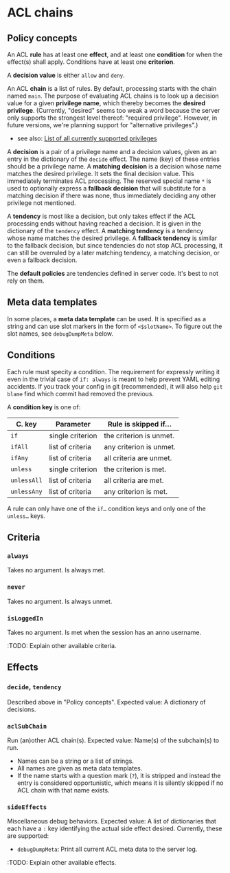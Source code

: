 ﻿
ACL chains
==========

Policy concepts
---------------

An ACL __rule__ has at least one __effect__, and at least one __condition__
for when the effect(s) shall apply.
Conditions have at least one __criterion__.

A __decision value__ is either `allow` and `deny`.

An ACL __chain__ is a list of rules.
By default, processing starts with the chain named `main`.
The purpose of evaluating ACL chains is to look up a decision value for a
given __privilege name__, which thereby becomes the __desired privilege__.
(Currently, "desired" seems too weak a word because the server only supports
the strongest level thereof: "required privilege".
However, in future versions, we're planning support for
"alternative privileges".)

* see also: [List of all currently supported privileges](privileges.md)

A __decision__ is a pair of a privilege name and a decision values, given as
an entry in the dictionary of the `decide` effect.
The name (key) of these entries should be a privilege name.
A __matching decision__ is a decision whose name matches the desired privilege.
It sets the final decision value. This immediately terminates ACL processing.
The reserved special name `*` is used to optionally express a
__fallback decision__ that will substitute for a matching decision if there
was none, thus immediately deciding any other privilege not mentioned.

A __tendency__ is most like a decision, but only takes effect if the ACL
processing ends without having reached a decision. It is given in the
dictionary of the `tendency` effect.
A __matching tendency__ is a tendency whose name matches the desired privilege.
A __fallback tendency__ is similar to the fallback decision, but since
tendencies do not stop ACL processing, it can still be overruled by a later
matching tendency, a matching decision, or even a fallback decision.

The __default policies__ are tendencies defined in server code.
It's best to not rely on them.



Meta data templates
-------------------

In some places, a __meta data template__ can be used. It is specified as
a string and can use slot markers in the form of `<$slotName>`.
To figure out the slot names, see `debugDumpMeta` below.



Conditions
----------

Each rule must specity a condition. The requirement for expressly writing it
even in the trivial case of `if: always` is meant to help prevent YAML editing
accidents.
If you track your config in git (recommended), it will also help `git blame`
find which commit had removed the previous.

A __condition key__ is one of:

| C. key      | Parameter         | Rule is skipped if…       |
|------------ |------------------ |-------------------------- |
| `if`        | single criterion  | the criterion is unmet.   |
| `ifAll`     | list of criteria  | any criterion is unmet.   |
| `ifAny`     | list of criteria  | all criteria are unmet.   |
| `unless`    | single criterion  | the criterion is met.     |
| `unlessAll` | list of criteria  | all criteria are met.     |
| `unlessAny` | list of criteria  | any criterion is met.     |

A rule can only have one of the `if…` condition keys
and only one of the `unless…` keys.



Criteria
--------

### `always`

Takes no argument. Is always met.



### `never`

Takes no argument. Is always unmet.



### `isLoggedIn`

Takes no argument. Is met when the session has an anno username.



:TODO: Explain other available criteria.




Effects
-------

### `decide`, `tendency`

Described above in "Policy concepts".
Expected value: A dictionary of decisions.


### `aclSubChain`

Run (an)other ACL chain(s).
Expected value: Name(s) of the subchain(s) to run.

* Names can be a string or a list of strings.
* All names are given as meta data templates.
* If the name starts with a question mark (`?`), it is stripped and instead
  the entry is considered opportunistic, which means it is silently skipped
  if no ACL chain with that name exists.



### `sideEffects`

Miscellaneous debug behaviors.
Expected value: A list of dictionaries that each have a `:` key identifying
the actual side effect desired. Currently, these are supported:

* `debugDumpMeta`: Print all current ACL meta data to the server log.















:TODO: Explain other available effects.


